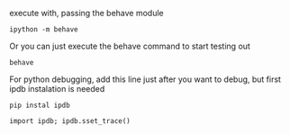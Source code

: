 execute with, passing the behave module

    ipython -m behave

Or you can just execute the behave command to start testing out

    behave

For python debugging, add this line just after you want to debug, but first ipdb instalation is needed

    pip instal ipdb

    import ipdb; ipdb.sset_trace()